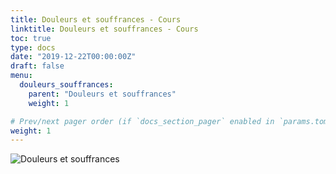 ```yaml
---
title: Douleurs et souffrances - Cours
linktitle: Douleurs et souffrances - Cours
toc: true
type: docs
date: "2019-12-22T00:00:00Z"
draft: false
menu:
  douleurs_souffrances:
    parent: "Douleurs et souffrances"
    weight: 1

# Prev/next pager order (if `docs_section_pager` enabled in `params.toml`)
weight: 1
---
```

![Douleurs et souffrances](/img/douleurs-souffrances.jpg)

